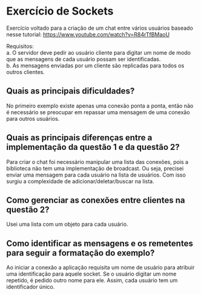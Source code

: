 # Exercício de Sockets  
  
Exercício voltado para a criação de um chat entre vários usuários baseado nesse tutorial: https://www.youtube.com/watch?v=R84rTfBMaoU

Requisitos:  
a. O servidor deve pedir ao usuário cliente para digitar um nome de modo que as mensagens de cada usuário possam ser identificadas.  
b. As mensagens enviadas por um cliente são replicadas para todos os outros clientes.  

## Quais as principais dificuldades?  
No primeiro exemplo existe apenas uma conexão ponta a ponta, então não é necessário se preocupar em repassar uma mensagem de uma conexão para outros usuários.  

## Quais as principais diferenças entre a implementação da questão 1 e da questão 2?  
Para criar o chat foi necessário manipular uma lista das conexões, pois a biblioteca não tem uma implementação de broadcast. Ou seja, precisei enviar uma mensagem para cada usuário na lista de usuários.
Com isso surgiu a complexidade de adicionar/deletar/buscar na lista.

## Como gerenciar as conexões entre clientes na questão 2?  
Usei uma lista com um objeto para cada usuário.  

## Como identificar as mensagens e os remetentes para seguir a formatação do exemplo?  
Ao iniciar a conexão a aplicação requisita um nome de usuário para atribuir uma identificação para aquele socket. Se o usuário digitar um nome repetido, é pedido outro nome para ele. Assim, cada usuário tem um identificador único.
